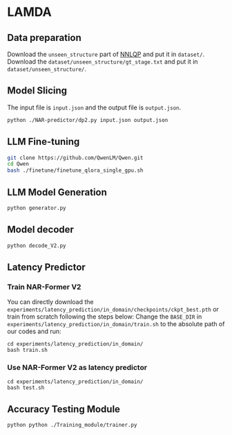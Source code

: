 # LAMDA

## Data preparation
Download the `unseen_structure` part of [NNLQP](https://github.com/ModelTC/NNLQP) and put it in `dataset/`. Download the `dataset/unseen_structure/gt_stage.txt` and put it in `dataset/unseen_structure/`.

## Model Slicing
The input file is `input.json` and the output file is `output.json`.

```bash
python ./NAR-predictor/dp2.py input.json output.json
```

## LLM Fine-tuning
```bash
git clone https://github.com/QwenLM/Qwen.git
cd Qwen
bash ./finetune/finetune_qlora_single_gpu.sh
```

## LLM Model Generation
```bash
python generator.py
```

## Model decoder
```bash
python decode_V2.py
```

## Latency Predictor

### Train NAR-Former V2
You can directly download the `experiments/latency_prediction/in_domain/checkpoints/ckpt_best.pth` or train from scratch following the steps below:
Change the `BASE_DIR` in `experiments/latency_prediction/in_domain/train.sh` to the absolute path of our codes and run:

```
cd experiments/latency_prediction/in_domain/
bash train.sh
```

### Use NAR-Former V2 as latency predictor
```
cd experiments/latency_prediction/in_domain/
bash test.sh
```

## Accuracy Testing Module
```bash
python python ./Training_module/trainer.py
```




